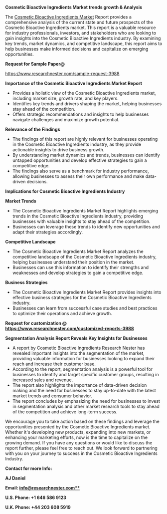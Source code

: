 ﻿<a name="_hlk169704084"></a><a name="_hlk168649135"></a><a name="_hlk167721000"></a>**Cosmetic Bioactive Ingredients Market trends growth & Analysis**

The [Cosmetic Bioactive Ingredients Market](https://www.researchnester.com/reports/cosmetic-bioactive-ingredients-market/3988) Report provides a comprehensive analysis of the current state and future prospects of the Cosmetic Bioactive Ingredients market. This report is a valuable resource for industry professionals, investors, and stakeholders who are looking to gain insights into the Cosmetic Bioactive Ingredients industry. By examining key trends, market dynamics, and competitive landscape, this report aims to help businesses make informed decisions and capitalize on emerging opportunities.

**Request for Sample Paper@**

<https://www.researchnester.com/sample-request-3988>

**Importance of the Cosmetic Bioactive Ingredients Market Report**

- Provides a holistic view of the Cosmetic Bioactive Ingredients market, including market size, growth rate, and key players.
- Identifies key trends and drivers shaping the market, helping businesses stay ahead of the competition.
- Offers strategic recommendations and insights to help businesses navigate challenges and maximize growth potential.

**Relevance of the Findings**	

- The findings of this report are highly relevant for businesses operating in the Cosmetic Bioactive Ingredients industry, as they provide actionable insights to drive business growth.
- By understanding market dynamics and trends, businesses can identify untapped opportunities and develop effective strategies to gain a competitive edge.
- The findings also serve as a benchmark for industry performance, allowing businesses to assess their own performance and make data-driven decisions.

**Implications for Cosmetic Bioactive Ingredients  Industry**

**Market Trends**

- The Cosmetic Bioactive Ingredients Market Report highlights emerging trends in the Cosmetic Bioactive Ingredients industry, providing businesses with valuable insights to stay ahead of the competition.
- Businesses can leverage these trends to identify new opportunities and adapt their strategies accordingly.

**Competitive Landscape**

- The Cosmetic Bioactive Ingredients Market Report analyzes the competitive landscape of the Cosmetic Bioactive Ingredients industry, helping businesses understand their position in the market.
- Businesses can use this information to identify their strengths and weaknesses and develop strategies to gain a competitive edge.

**Business Strategies**

- The Cosmetic Bioactive Ingredients Market Report provides insights into effective business strategies for the Cosmetic Bioactive Ingredients industry.
- Businesses can learn from successful case studies and best practices to optimize their operations and achieve growth.

**Request for customization @ <https://www.researchnester.com/customized-reports-3988>**

**Segmentation Analysis Report Reveals Key Insights for Businesses**

- A report by Cosmetic Bioactive Ingredients Research Nester has revealed important insights into the segmentation of the market, providing valuable information for businesses looking to expand their reach and increase their customer base.
- According to the report, segmentation analysis is a powerful tool for businesses to identify and target specific customer groups, resulting in increased sales and revenue.
- The report also highlights the importance of data-driven decision making and the need for businesses to stay up-to-date with the latest market trends and consumer behavior.
- The report concludes by emphasizing the need for businesses to invest in segmentation analysis and other market research tools to stay ahead of the competition and achieve long-term success.

We encourage you to take action based on these findings and leverage the opportunities presented by the Cosmetic Bioactive Ingredients market. Whether it's developing new products, expanding into new markets, or enhancing your marketing efforts, now is the time to capitalize on the growing demand. If you have any questions or would like to discuss the report further, please feel free to reach out. We look forward to partnering with you on your journey to success in the Cosmetic Bioactive Ingredients Industry.

**Contact for more Info:**

**AJ Daniel**

**Email: [info@researchnester.com**](mailto:info@researchnester.com "mailto:info@researchnester.com")**

**U.S. Phone: +1 646 586 9123**

**U.K. Phone: +44 203 608 5919**



